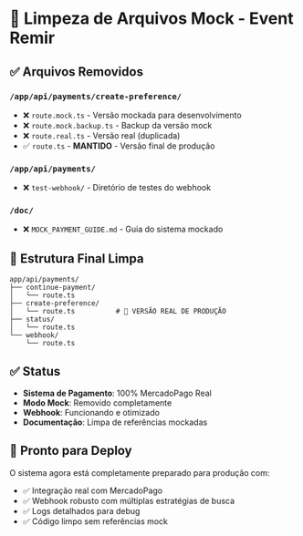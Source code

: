 # 🧹 Limpeza de Arquivos Mock - Event Remir

## ✅ Arquivos Removidos

### `/app/api/payments/create-preference/`
- ❌ `route.mock.ts` - Versão mockada para desenvolvimento
- ❌ `route.mock.backup.ts` - Backup da versão mock
- ❌ `route.real.ts` - Versão real (duplicada)
- ✅ `route.ts` - **MANTIDO** - Versão final de produção

### `/app/api/payments/`
- ❌ `test-webhook/` - Diretório de testes do webhook

### `/doc/`
- ❌ `MOCK_PAYMENT_GUIDE.md` - Guia do sistema mockado

## 📁 Estrutura Final Limpa

```
app/api/payments/
├── continue-payment/
│   └── route.ts
├── create-preference/
│   └── route.ts          # 🎯 VERSÃO REAL DE PRODUÇÃO
├── status/
│   └── route.ts
└── webhook/
    └── route.ts
```

## ✅ Status

- **Sistema de Pagamento**: 100% MercadoPago Real
- **Modo Mock**: Removido completamente
- **Webhook**: Funcionando e otimizado
- **Documentação**: Limpa de referências mockadas

## 🚀 Pronto para Deploy

O sistema agora está completamente preparado para produção com:
- ✅ Integração real com MercadoPago
- ✅ Webhook robusto com múltiplas estratégias de busca
- ✅ Logs detalhados para debug
- ✅ Código limpo sem referências mock
